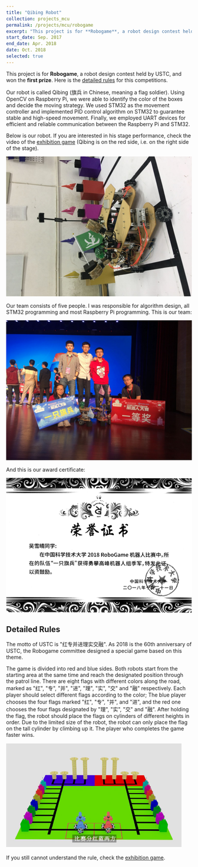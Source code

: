 ```yaml
---
title: "Qibing Robot"
collection: projects_mcu
permalink: /projects/mcu/robogame
excerpt: "This project is for **Robogame**, a robot design contest held by USTC, and won the **first prize**. Our robot is called Qibing (旗兵 in Chinese, meaning a flag soldier). Using OpenCV on Raspberry Pi, we were able to identify the color of the boxes and decide the moving strategy. We used STM32 as the movement controller and implemented PID control algorithm on STM32 to guarantee stable and high-speed movement. Finally, we employed UART devices for efficient and reliable communication between the Raspberry Pi and STM32."
start_date: Sep. 2017
end_date: Apr. 2018
date: Oct. 2018
selected: true
---
```


This project is for **Robogame**, a robot design contest held by USTC, and won the **first prize**. Here is the [detailed rules](#rules) for this competitions.

Our robot is called Qibing (旗兵 in Chinese, meaning a flag soldier). Using OpenCV on Raspberry Pi, we were able to identify the color of the boxes and decide the moving strategy. We used STM32 as the movement controller and implemented PID control algorithm on STM32 to guarantee stable and high-speed movement. Finally, we employed UART devices for efficient and reliable communication between the Raspberry Pi and STM32.

Below is our robot. If you are interested in his stage performance, check the video of the [exhibition game](https://youtu.be/flF1CCWiBO4) (Qibing is on the red side, i.e. on the right side of the stage).

![](/images/robogame_qibing.jpg)

Our team consists of five people. I was responsible for algorithm design, all STM32 programming and most Raspberry Pi programming. This is our team:

![](/images/robogame_comp.jpg)

And this is our award certificate:

![](/images/robogame_certi.png)

## <span id="rules" /> Detailed Rules

The motto of USTC is "红专并进理实交融". As 2018 is the 60th anniversary of USTC, the Robogame committee designed a special game based on this theme.

The game is divided into red and blue sides. Both robots start from the starting area at the same time and reach the designated position through the patrol line. There are eight flags with different colors along the road, marked as "红", "专", "并", "进", "理", "实", "交" and "融" respectively. Each player should select different flags according to the color; The blue player chooses the four flags marked "红", "专", "并", and "进", and the red one chooses the four flags designated by "理", "实", "交" and "融". After holding the flag, the robot should place the flags on cylinders of different heights in order. Due to the limited size of the robot, the robot can only place the flag on the tall cylinder by climbing up it. The player who completes the game faster wins.

![](/images/robogame_rules.png)

If you still cannot understand the rule, check the [exhibition game](https://youtu.be/flF1CCWiBO4).

